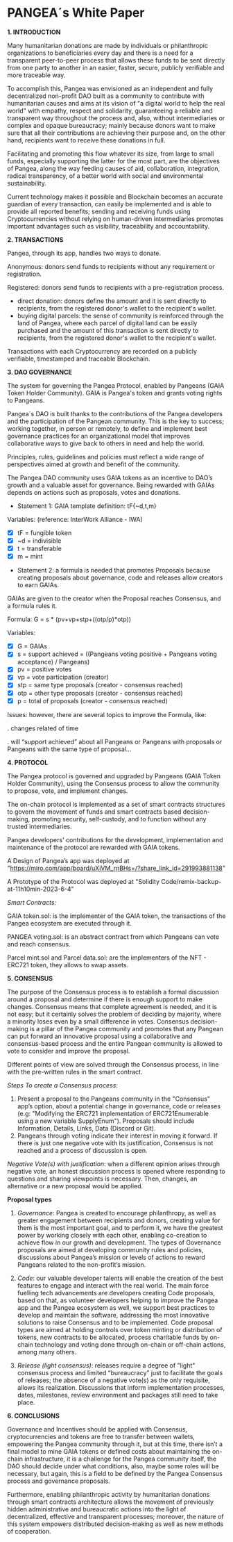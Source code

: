 # PANGEA´s White Paper

**1. INTRODUCTION**

Many humanitarian donations are made by individuals or philanthropic organizations to beneficiaries every day and there is a need for a transparent peer-to-peer process that allows these funds to be sent directly from one party to another in an easier, faster, secure, publicly verifiable and more traceable way.

To accomplish this, Pangea was envisioned as an independent and fully decentralized non-profit DAO built as a community to contribute with humanitarian causes and aims at its vision of "a digital world to help the real world" with empathy, respect and solidarity, guaranteeing a reliable and transparent way throughout the process and, also, without intermediaries or complex and opaque bureaucracy; mainly because donors want to make sure that all their contributions are achieving their purpose and, on the other hand, recipients want to receive these donations in full. 

Facilitating and promoting this flow whatever its size, from large to small funds, especially supporting the latter for the most part, are the objectives of Pangea, along the way feeding causes of aid, collaboration, integration, radical transparency, of a better world with social and environmental sustainability.

Current technology makes it possible and Blockchain becomes an accurate guardian of every transaction, can easily be implemented and is able to provide all reported benefits; sending and receiving funds using Cryptocurrencies without relying on human-driven intermediaries promotes important advantages such as visibility, traceability and accountability. 

**2. TRANSACTIONS**

Pangea, through its app, handles two ways to donate. 

Anonymous: donors send funds to recipients without any requirement or registration.

Registered: donors send funds to recipients with a pre-registration process.
- direct donation: donors define the amount and it is sent directly to recipients, from the registered donor's wallet to the recipient's wallet.   
- buying digital parcels: the sense of community is reinforced through the land of Pangea, where each parcel of digital land can be easily purchased and the amount of this transaction is sent directly to recipients, from the registered donor's wallet to the recipient's wallet.

Transactions with each Cryptocurrency are recorded on a publicly verifiable, timestamped and traceable Blockchain.

**3. DAO GOVERNANCE**

The system for governing the Pangea Protocol, enabled by Pangeans (GAIA Token Holder Community). GAIA is Pangea's token and grants voting rights to Pangeans. 

Pangea´s DAO is built thanks to the contributions of the Pangea developers and the participation of the Pangean community. This is the key to success; working together, in person or remotely, to define and implement best governance practices for an organizational model that improves collaborative ways to give back to others in need and help the world. 

Principles, rules, guidelines and policies must reflect a wide range of perspectives aimed at growth and benefit of the community.

The Pangea DAO community uses GAIA tokens as an incentive to DAO’s growth and a valuable asset for governance. Being rewarded with GAIAs depends on actions such as proposals, votes and donations.

- Statement 1:
GAIA template definition: tF{~d,t,m}

Variables: (reference: InterWork Alliance - IWA)
* [X] tF = fungible token
* [X] ~d = indivisible
* [X] t = transferable
* [X] m = mint

- Statement 2: a formula is needed that promotes Proposals because creating proposals about governance, code and releases allow creators to earn GAIAs.

GAIAs are given to the creator when the Proposal reaches Consensus, and a formula rules it.

Formula: G = s * (pv+vp+stp+((otp/p)*otp)) 

Variables:
* [X] G = GAIAs
* [X] s = support achieved = ((Pangeans voting positive + Pangeans voting acceptance) / Pangeans)
* [X] pv = positive votes 
* [X] vp = vote participation (creator)
* [X] stp = same type proposals (creator - consensus reached) 
* [X] otp = other type proposals (creator - consensus reached)
* [X] p = total of proposals (creator - consensus reached)

Issues: however, there are several topics to improve the Formula, like:

. changes related of time

. will “support achieved” about all Pangeans or Pangeans with proposals or Pangeans with the same type of proposal...

**4. PROTOCOL**

The Pangea protocol is governed and upgraded by Pangeans (GAIA Token Holder Community), using the Consensus process to allow the community to propose, vote, and implement changes.

The on-chain protocol is implemented as a set of smart contracts structures to govern the movement of funds and smart contracts based decision-making, promoting security, self-custody, and to function without any trusted intermediaries. 

Pangea developers' contributions for the development, implementation and maintenance of the protocol are rewarded with GAIA tokens.

A Design of Pangea’s app was deployed at "https://miro.com/app/board/uXjVM_rnBHs=/?share_link_id=291993881138"

A Prototype of the Protocol was deployed at "Solidity Code/remix-backup-at-11h10min-2023-6-4" 

*Smart Contracts:*

GAIA token.sol: is the implementer of the GAIA token, the transactions of the Pangea ecosystem are executed through it.
                
PANGEA voting.sol: is an abstract contract from which Pangeans can vote and reach consensus. 

Parcel mint.sol and Parcel data.sol: are the implementers of the NFT - ERC721 token, they allows to swap assets.

**5. CONSENSUS**

The purpose of the Consensus process is to establish a formal discussion around a proposal and determine if there is enough support to make changes. Consensus means that complete agreement is needed, and it is not easy; but it certainly solves the problem of deciding by majority, where a minority loses even by a small difference in votes. Consensus decision-making is a pillar of the Pangea community and promotes that any Pangean can put forward an innovative proposal using a collaborative and consensus-based process and the entire Pangean community is allowed to vote to consider and improve the proposal.

Different points of view are solved through the Consensus process, in line with the pre-written rules in the smart contract.

*Steps To create a Consensus process:*
1. Present a proposal to the Pangeans community in the "Consensus" app’s option, about a potential change in governance, code or releases (e.g: "Modifying the ERC721 implementation of ERC721Enumerable using a new variable SupplyEnum"). Proposals should include Information, Details, Links, Data (Discord or Git). 
2. Pangeans through voting indicate their interest in moving it forward. If there is just one negative vote with its justification, Consensus is not reached and a process of discussion is open. 

*Negative Vote(s) with justification*: when a different opinion arises through negative vote, an honest discussion process is opened where responding to questions and sharing viewpoints is necessary. Then, changes, an alternative or a new proposal would be applied.

**Proposal types**
1. *Governance*: Pangea is created to encourage philanthropy, as well as greater engagement between recipients and donors, creating value for them is the most important goal, and to perform it, we have the greatest power by working closely with each other, enabling co-creation to achieve flow in our growth and development. The types of Governance proposals are aimed at developing community rules and policies, discussions about Pangea’s mission or levels of actions to reward Pangeans related to the non-profit’s mission.

2. *Code*: our valuable developer talents will enable the creation of the best features to engage and interact with the real world. The main force fuelling tech advancements are developers creating Code proposals, based on that, as volunteer developers helping to improve the Pangea app and the Pangea ecosystem as well, we support best practices to develop and maintain the software, addressing the most innovative solutions to raise Consensus and to be implemented. Code proposal types are aimed at holding controls over token minting or distribution of tokens, new contracts to be allocated, process charitable funds by on-chain technology and voting done through on-chain or off-chain actions, among many others. 

3. *Release (light consensus)*: releases require a degree of "light" consensus process and limited “bureaucracy” just to facilitate the goals of releases; the absence of a negative vote(s) as the only requisite, allows its realization. Discussions that inform implementation processes, dates, milestones, review environment and packages still need to take place.

**6. CONCLUSIONS**

Governance and Incentives should be applied with Consensus, cryptocurrencies and tokens are free to transfer between wallets, empowering the Pangea community through it, but at this time, there isn’t a final model to mine GAIA tokens or defined costs about maintaining the on-chain infrastructure, it is a challenge for the Pangea community itself, the DAO should decide under what conditions, also, maybe some roles will be necessary, but again, this is a field to be defined by the Pangea Consensus process and governance proposals.

Furthermore, enabling philanthropic activity by humanitarian donations through smart contracts architecture allows the movement of previously hidden administrative and bureaucratic actions into the light of decentralized, effective and transparent processes; moreover, the nature of this system empowers distributed decision-making as well as new methods of cooperation.

